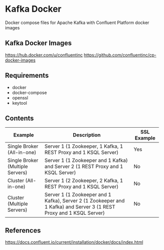 # Kafka Docker
Docker compose files for Apache Kafka with Confluent Platform docker images

## Kafka Docker Images
https://hub.docker.com/u/confluentinc
https://github.com/confluentinc/cp-docker-images

## Requirements
- docker
- docker-compose
- openssl
- keytool

## Contents
| Example | Description | SSL Example |
| ------ | ------ | ------ |
| Single Broker (All-in-one) | Server 1 (1 Zookeeper, 1 Kafka, 1 REST Proxy and 1 KSQL Server) | Yes |
| Single Broker (Multiple Servers) | Server 1 (1 Zookeeper and 1 Kafka) and Server 2 (1 REST Proxy and 1 KSQL Server)  | No |
| Cluster (All-in-one) | Server 1 (2 Zookeeper, 2 Kafka, 1 REST Proxy and 1 KSQL Server)  | No |
| Cluster (Multiple Servers) | Server 1 (1 Zookeeper and 1 Kafka), Server 2 (1 Zookeeper and 1 Kafka) and Server 3 (1 REST Proxy and 1 KSQL Server) | No |

## References
https://docs.confluent.io/current/installation/docker/docs/index.html
